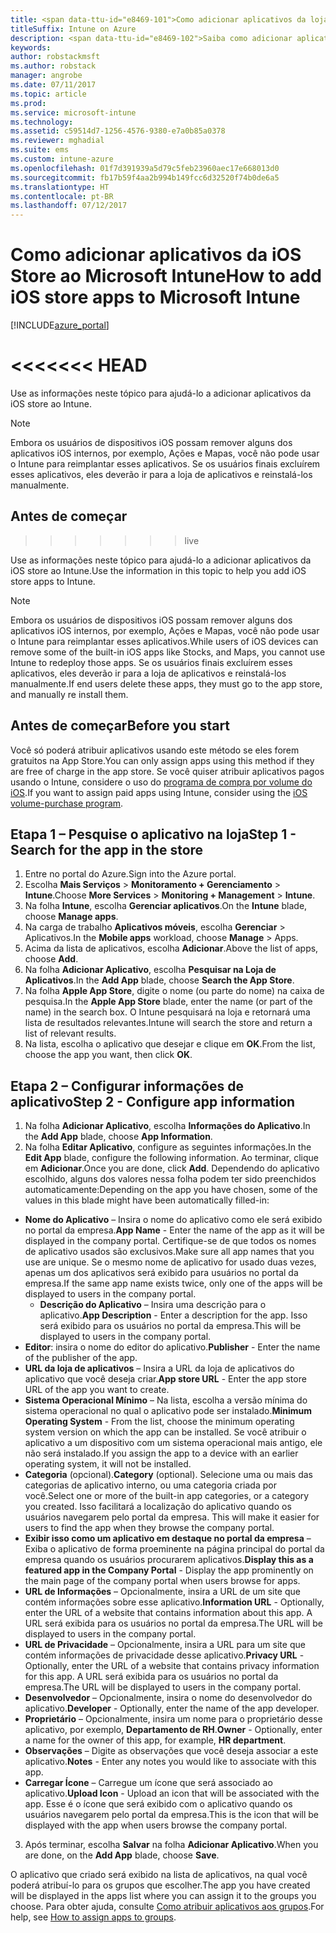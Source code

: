 ```yaml
---
title: <span data-ttu-id="e8469-101">Como adicionar aplicativos da loja do iOS ao Intune</span><span class="sxs-lookup"><span data-stu-id="e8469-101">How to add iOS store apps to Intune</span></span>
titleSuffix: Intune on Azure
description: <span data-ttu-id="e8469-102">Saiba como adicionar aplicativos da loja do iOS ao Intune.</span><span class="sxs-lookup"><span data-stu-id="e8469-102">Learn about adding iOS store apps to Intune."</span></span>
keywords: 
author: robstackmsft
ms.author: robstack
manager: angrobe
ms.date: 07/11/2017
ms.topic: article
ms.prod: 
ms.service: microsoft-intune
ms.technology: 
ms.assetid: c59514d7-1256-4576-9380-e7a0b85a0378
ms.reviewer: mghadial
ms.suite: ems
ms.custom: intune-azure
ms.openlocfilehash: 01f7d391939a5d79c5feb23960aec17e668013d0
ms.sourcegitcommit: fb17b59f4aa2b994b149fcc6d32520f74b0de6a5
ms.translationtype: HT
ms.contentlocale: pt-BR
ms.lasthandoff: 07/12/2017
---
```

# <a name="how-to-add-ios-store-apps-to-microsoft-intune"></a><span data-ttu-id="e8469-103">Como adicionar aplicativos da iOS Store ao Microsoft Intune</span><span class="sxs-lookup"><span data-stu-id="e8469-103">How to add iOS store apps to Microsoft Intune</span></span>

[!INCLUDE[azure_portal](./includes/azure_portal.md)]

<<<<<<< HEAD
=======

Use as informações neste tópico para ajudá-lo a adicionar aplicativos da iOS store ao Intune.

>[!NOTE]
>Embora os usuários de dispositivos iOS possam remover alguns dos aplicativos iOS internos, por exemplo, Ações e Mapas, você não pode usar o Intune para reimplantar esses aplicativos. Se os usuários finais excluírem esses aplicativos, eles deverão ir para a loja de aplicativos e reinstalá-los manualmente.

## <a name="before-you-start"></a>Antes de começar
>>>>>>> live

<span data-ttu-id="e8469-104">Use as informações neste tópico para ajudá-lo a adicionar aplicativos da iOS store ao Intune.</span><span class="sxs-lookup"><span data-stu-id="e8469-104">Use the information in this topic to help you add iOS store apps to Intune.</span></span>

>[!NOTE]
><span data-ttu-id="e8469-105">Embora os usuários de dispositivos iOS possam remover alguns dos aplicativos iOS internos, por exemplo, Ações e Mapas, você não pode usar o Intune para reimplantar esses aplicativos.</span><span class="sxs-lookup"><span data-stu-id="e8469-105">While users of iOS devices can remove some of the built-in iOS apps like Stocks, and Maps, you cannot use Intune to redeploy those apps.</span></span> <span data-ttu-id="e8469-106">Se os usuários finais excluírem esses aplicativos, eles deverão ir para a loja de aplicativos e reinstalá-los manualmente.</span><span class="sxs-lookup"><span data-stu-id="e8469-106">If end users delete these apps, they must go to the app store, and manually re install them.</span></span>

## <a name="before-you-start"></a><span data-ttu-id="e8469-107">Antes de começar</span><span class="sxs-lookup"><span data-stu-id="e8469-107">Before you start</span></span>

<span data-ttu-id="e8469-108">Você só poderá atribuir aplicativos usando este método se eles forem gratuitos na App Store.</span><span class="sxs-lookup"><span data-stu-id="e8469-108">You can only assign apps using this method if they are free of charge in the app store.</span></span> <span data-ttu-id="e8469-109">Se você quiser atribuir aplicativos pagos usando o Intune, considere o uso do [programa de compra por volume do iOS](vpp-apps-ios.md).</span><span class="sxs-lookup"><span data-stu-id="e8469-109">If you want to assign paid apps using Intune, consider using the [iOS volume-purchase program](vpp-apps-ios.md).</span></span>


## <a name="step-1---search-for-the-app-in-the-store"></a><span data-ttu-id="e8469-110">Etapa 1 – Pesquise o aplicativo na loja</span><span class="sxs-lookup"><span data-stu-id="e8469-110">Step 1 - Search for the app in the store</span></span>

1. <span data-ttu-id="e8469-111">Entre no portal do Azure.</span><span class="sxs-lookup"><span data-stu-id="e8469-111">Sign into the Azure portal.</span></span>
2. <span data-ttu-id="e8469-112">Escolha **Mais Serviços** > **Monitoramento + Gerenciamento** > **Intune**.</span><span class="sxs-lookup"><span data-stu-id="e8469-112">Choose **More Services** > **Monitoring + Management** > **Intune**.</span></span>
3. <span data-ttu-id="e8469-113">Na folha **Intune**, escolha **Gerenciar aplicativos**.</span><span class="sxs-lookup"><span data-stu-id="e8469-113">On the **Intune** blade, choose **Manage apps**.</span></span>
4. <span data-ttu-id="e8469-114">Na carga de trabalho **Aplicativos móveis**, escolha **Gerenciar** > Aplicativos.</span><span class="sxs-lookup"><span data-stu-id="e8469-114">In the **Mobile apps** workload, choose **Manage** > Apps.</span></span>
5. <span data-ttu-id="e8469-115">Acima da lista de aplicativos, escolha **Adicionar**.</span><span class="sxs-lookup"><span data-stu-id="e8469-115">Above the list of apps, choose **Add**.</span></span>
6. <span data-ttu-id="e8469-116">Na folha **Adicionar Aplicativo**, escolha **Pesquisar na Loja de Aplicativos**.</span><span class="sxs-lookup"><span data-stu-id="e8469-116">In the **Add App** blade, choose **Search the App Store**.</span></span>
7. <span data-ttu-id="e8469-117">Na folha **Apple App Store**, digite o nome (ou parte do nome) na caixa de pesquisa.</span><span class="sxs-lookup"><span data-stu-id="e8469-117">In the **Apple App Store** blade, enter the name (or part of the name) in the search box.</span></span> <span data-ttu-id="e8469-118">O Intune pesquisará na loja e retornará uma lista de resultados relevantes.</span><span class="sxs-lookup"><span data-stu-id="e8469-118">Intune will search the store and return a list of relevant results.</span></span>
8. <span data-ttu-id="e8469-119">Na lista, escolha o aplicativo que desejar e clique em **OK**.</span><span class="sxs-lookup"><span data-stu-id="e8469-119">From the list, choose the app you want, then click **OK**.</span></span>

## <a name="step-2---configure-app-information"></a><span data-ttu-id="e8469-120">Etapa 2 – Configurar informações de aplicativo</span><span class="sxs-lookup"><span data-stu-id="e8469-120">Step 2 - Configure app information</span></span>

1. <span data-ttu-id="e8469-121">Na folha **Adicionar Aplicativo**, escolha **Informações do Aplicativo**.</span><span class="sxs-lookup"><span data-stu-id="e8469-121">In the **Add App** blade, choose **App Information**.</span></span>
2. <span data-ttu-id="e8469-122">Na folha **Editar Aplicativo**, configure as seguintes informações.</span><span class="sxs-lookup"><span data-stu-id="e8469-122">In the **Edit App** blade, configure the following information.</span></span> <span data-ttu-id="e8469-123">Ao terminar, clique em **Adicionar**.</span><span class="sxs-lookup"><span data-stu-id="e8469-123">Once you are done, click **Add**.</span></span> <span data-ttu-id="e8469-124">Dependendo do aplicativo escolhido, alguns dos valores nessa folha podem ter sido preenchidos automaticamente:</span><span class="sxs-lookup"><span data-stu-id="e8469-124">Depending on the app you have chosen, some of the values in this blade might have been automatically filled-in:</span></span>
- <span data-ttu-id="e8469-125">**Nome do Aplicativo** – Insira o nome do aplicativo como ele será exibido no portal da empresa.</span><span class="sxs-lookup"><span data-stu-id="e8469-125">**App Name** - Enter the name of the app as it will be displayed in the company portal.</span></span> <span data-ttu-id="e8469-126">Certifique-se de que todos os nomes de aplicativo usados são exclusivos.</span><span class="sxs-lookup"><span data-stu-id="e8469-126">Make sure all app names that you use are unique.</span></span> <span data-ttu-id="e8469-127">Se o mesmo nome de aplicativo for usado duas vezes, apenas um dos aplicativos será exibido para usuários no portal da empresa.</span><span class="sxs-lookup"><span data-stu-id="e8469-127">If the same app name exists twice, only one of the apps will be displayed to users in the company portal.</span></span>
    - <span data-ttu-id="e8469-128">**Descrição do Aplicativo** – Insira uma descrição para o aplicativo.</span><span class="sxs-lookup"><span data-stu-id="e8469-128">**App Description** - Enter a description for the app.</span></span> <span data-ttu-id="e8469-129">Isso será exibido para os usuários no portal da empresa.</span><span class="sxs-lookup"><span data-stu-id="e8469-129">This will be displayed to users in the company portal.</span></span>
- <span data-ttu-id="e8469-130">**Editor**: insira o nome do editor do aplicativo.</span><span class="sxs-lookup"><span data-stu-id="e8469-130">**Publisher** - Enter the name of the publisher of the app.</span></span>
- <span data-ttu-id="e8469-131">**URL da loja de aplicativos** – Insira a URL da loja de aplicativos do aplicativo que você deseja criar.</span><span class="sxs-lookup"><span data-stu-id="e8469-131">**App store URL** - Enter the app store URL of the app you want to create.</span></span>
- <span data-ttu-id="e8469-132">**Sistema Operacional Mínimo** – Na lista, escolha a versão mínima do sistema operacional no qual o aplicativo pode ser instalado.</span><span class="sxs-lookup"><span data-stu-id="e8469-132">**Minimum Operating System** - From the list, choose the minimum operating system version on which the app can be installed.</span></span> <span data-ttu-id="e8469-133">Se você atribuir o aplicativo a um dispositivo com um sistema operacional mais antigo, ele não será instalado.</span><span class="sxs-lookup"><span data-stu-id="e8469-133">If you assign the app to a device with an earlier operating system, it will not be installed.</span></span>
- <span data-ttu-id="e8469-134">**Categoria** (opcional).</span><span class="sxs-lookup"><span data-stu-id="e8469-134">**Category** (optional).</span></span> <span data-ttu-id="e8469-135">Selecione uma ou mais das categorias de aplicativo interno, ou uma categoria criada por você.</span><span class="sxs-lookup"><span data-stu-id="e8469-135">Select one or more of the built-in app categories, or a category you created.</span></span> <span data-ttu-id="e8469-136">Isso facilitará a localização do aplicativo quando os usuários navegarem pelo portal da empresa.
</span><span class="sxs-lookup"><span data-stu-id="e8469-136">This will make it easier for users to find the app when they browse the company portal.</span></span>
- <span data-ttu-id="e8469-137">**Exibir isso como um aplicativo em destaque no portal da empresa** – Exiba o aplicativo de forma proeminente na página principal do portal da empresa quando os usuários procurarem aplicativos.</span><span class="sxs-lookup"><span data-stu-id="e8469-137">**Display this as a featured app in the Company Portal** - Display the app prominently on the main page of the company portal when users browse for apps.</span></span>
- <span data-ttu-id="e8469-138">**URL de Informações** – Opcionalmente, insira a URL de um site que contém informações sobre esse aplicativo.</span><span class="sxs-lookup"><span data-stu-id="e8469-138">**Information URL** - Optionally, enter the URL of a website that contains information about this app.</span></span> <span data-ttu-id="e8469-139">A URL será exibida para os usuários no portal da empresa.</span><span class="sxs-lookup"><span data-stu-id="e8469-139">The URL will be displayed to users in the company portal.</span></span>
- <span data-ttu-id="e8469-140">**URL de Privacidade** – Opcionalmente, insira a URL para um site que contém informações de privacidade desse aplicativo.</span><span class="sxs-lookup"><span data-stu-id="e8469-140">**Privacy URL** - Optionally, enter the URL of a website that contains privacy information for this app.</span></span> <span data-ttu-id="e8469-141">A URL será exibida para os usuários no portal da empresa.</span><span class="sxs-lookup"><span data-stu-id="e8469-141">The URL will be displayed to users in the company portal.</span></span>
- <span data-ttu-id="e8469-142">**Desenvolvedor** – Opcionalmente, insira o nome do desenvolvedor do aplicativo.</span><span class="sxs-lookup"><span data-stu-id="e8469-142">**Developer** - Optionally, enter the name of the app developer.</span></span>
- <span data-ttu-id="e8469-143">**Proprietário** – Opcionalmente, insira um nome para o proprietário desse aplicativo, por exemplo, **Departamento de RH**.</span><span class="sxs-lookup"><span data-stu-id="e8469-143">**Owner** - Optionally, enter a name for the owner of this app, for example, **HR department**.</span></span>
- <span data-ttu-id="e8469-144">**Observações** – Digite as observações que você deseja associar a este aplicativo.</span><span class="sxs-lookup"><span data-stu-id="e8469-144">**Notes** - Enter any notes you would like to associate with this app.</span></span>
- <span data-ttu-id="e8469-145">**Carregar Ícone** – Carregue um ícone que será associado ao aplicativo.</span><span class="sxs-lookup"><span data-stu-id="e8469-145">**Upload Icon** - Upload an icon that will be associated with the app.</span></span> <span data-ttu-id="e8469-146">Esse é o ícone que será exibido com o aplicativo quando os usuários navegarem pelo portal da empresa.</span><span class="sxs-lookup"><span data-stu-id="e8469-146">This is the icon that will be displayed with the app when users browse the company portal.</span></span>
3. <span data-ttu-id="e8469-147">Após terminar, escolha **Salvar** na folha **Adicionar Aplicativo**.</span><span class="sxs-lookup"><span data-stu-id="e8469-147">When you are done, on the **Add App** blade, choose **Save**.</span></span>

<span data-ttu-id="e8469-148">O aplicativo que criado será exibido na lista de aplicativos, na qual você poderá atribuí-lo para os grupos que escolher.</span><span class="sxs-lookup"><span data-stu-id="e8469-148">The app you have created will be displayed in the apps list where you can assign it to the groups you choose.</span></span> <span data-ttu-id="e8469-149">Para obter ajuda, consulte [Como atribuir aplicativos aos grupos](apps-deploy.md).</span><span class="sxs-lookup"><span data-stu-id="e8469-149">For help, see [How to assign apps to groups](apps-deploy.md).</span></span>
